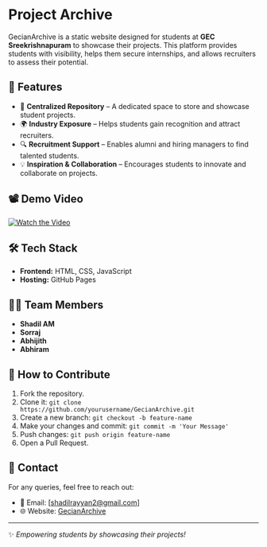# Project Archive

GecianArchive is a static website designed for students at **GEC Sreekrishnapuram** to showcase their projects. This platform provides students with visibility, helps them secure internships, and allows recruiters to assess their potential.

## 🚀 Features
- 📌 **Centralized Repository** – A dedicated space to store and showcase student projects.
- 🌍 **Industry Exposure** – Helps students gain recognition and attract recruiters.
- 🔍 **Recruitment Support** – Enables alumni and hiring managers to find talented students.
- 💡 **Inspiration & Collaboration** – Encourages students to innovate and collaborate on projects.

## 📽️ Demo Video
[![Watch the Video](https://img.youtube.com/vi/YOUR_VIDEO_ID/maxresdefault.jpg)](https://codecompasss.github.io/gecian_archive/public/video/demowebsitevideo.mp4)

## 🛠️ Tech Stack
- **Frontend:** HTML, CSS, JavaScript
- **Hosting:** GitHub Pages

## 👨‍💻 Team Members
- **Shadil AM** 
- **Sorraj** 
- **Abhijith** 
- **Abhiram**

## 📜 How to Contribute
1. Fork the repository.
2. Clone it: `git clone https://github.com/yourusername/GecianArchive.git`
3. Create a new branch: `git checkout -b feature-name`
4. Make your changes and commit: `git commit -m 'Your Message'`
5. Push changes: `git push origin feature-name`
6. Open a Pull Request.

## 📩 Contact
For any queries, feel free to reach out: 
- 📧 Email: [shadilrayyan2@gmail.com]
- 🌐 Website: [GecianArchive](https://codecompasss.github.io/gecian_archive/)

---
✨ *Empowering students by showcasing their projects!*
